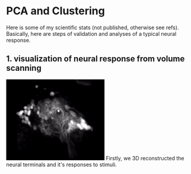 # PCA and Clustering
Here is some of my scientific stats (not published, otherwise see refs). Basically, here are steps of validation and analyses of a typical neural response.

## 1. visualization of neural response from volume scanning
![](https://github.com/nan0445/Stats-Projects/blob/master/pic/PN_AL_volume_scanning.gif) Firstly, we 3D reconstructed the neural terminals and it's responses to stimuli.

